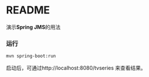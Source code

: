 README
===========================

演示**Spring JMS**的用法

### 运行
```bash
mvn spring-boot:run
```
启动后，可通过http://localhost:8080/tvseries 来查看结果。

